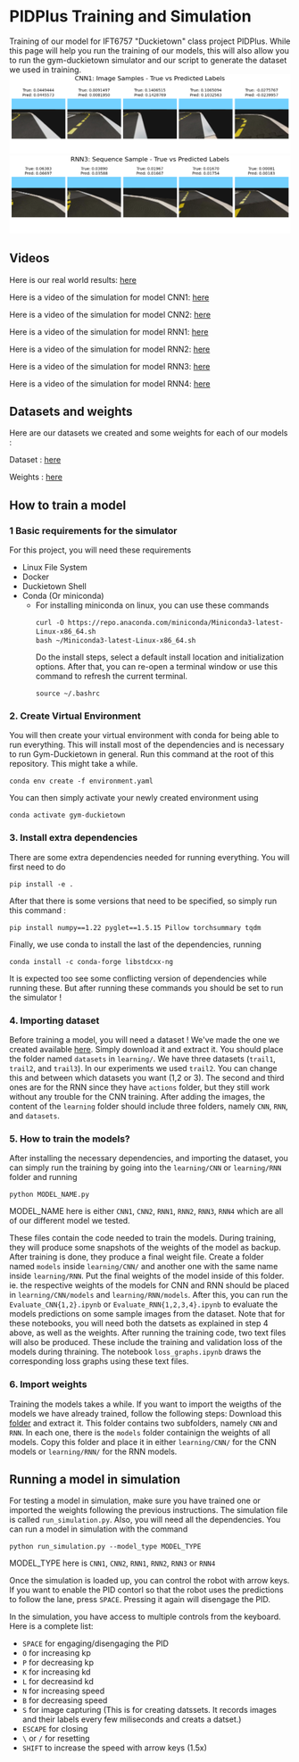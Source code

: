 # PIDPlus Training and Simulation
Training of our model for IFT6757 "Duckietown" class project PIDPlus. While this page will help you run the training of our models, this will also allow you to run the gym-duckietown simulator and our script to generate the dataset we used in training.
![](media/CNN1_1.png)
![](media/RNN3_2.png)
## Videos
Here is our real world results: [here](https://www.youtube.com/watch?v=c7_-a6bwr1I&list=PL9zoqgzvQ0ABEr8rfXTN7xGBawXYTd_H6)

Here is a video of the simulation for model CNN1: [here](https://www.youtube.com/watch?v=rJtUea_6V4s&list=PL9zoqgzvQ0ABEr8rfXTN7xGBawXYTd_H6&index=5)

Here is a video of the simulation for model CNN2: [here](https://www.youtube.com/watch?v=UVOseRL8ieA&list=PL9zoqgzvQ0ABEr8rfXTN7xGBawXYTd_H6&index=5&pp=iAQB)

Here is a video of the simulation for model RNN1: [here](https://www.youtube.com/watch?v=lfG0cgGci4E&list=PL9zoqgzvQ0ABEr8rfXTN7xGBawXYTd_H6&index=6&pp=iAQB)

Here is a video of the simulation for model RNN2: [here](https://www.youtube.com/watch?v=e02h_0ez7BQ&list=PL9zoqgzvQ0ABEr8rfXTN7xGBawXYTd_H6&index=7&pp=iAQB)

Here is a video of the simulation for model RNN3: [here](https://www.youtube.com/watch?v=tXs06yWc4Pc&list=PL9zoqgzvQ0ABEr8rfXTN7xGBawXYTd_H6&index=2&pp=iAQB)

Here is a video of the simulation for model RNN4: [here](https://www.youtube.com/watch?v=PqAEIR1alOY&list=PL9zoqgzvQ0ABEr8rfXTN7xGBawXYTd_H6&index=3&pp=iAQB)


## Datasets and weights
Here are our datasets we created and some weights for each of our models : 

Dataset : [here](https://1drv.ms/u/s!AmxJyID0MPIzlZ1eQO8Wp9isMPlmOg?e=r5OoxG)

Weights : [here](https://1drv.ms/u/s!AmxJyID0MPIzlZ1Wola6EJrP-KDuyA)
## How to train a model

### 1 Basic requirements for the simulator
For this project, you will need these requirements
- Linux File System 
- Docker 
- Duckietown Shell
- Conda (Or miniconda)
  - For installing miniconda on linux, you can use these commands
    ```
    curl -O https://repo.anaconda.com/miniconda/Miniconda3-latest-Linux-x86_64.sh
    bash ~/Miniconda3-latest-Linux-x86_64.sh
    ```
    Do the install steps, select a default install location and initialization options. After that, you can re-open a terminal window or use this command to refresh the current terminal.
    ```
    source ~/.bashrc
    ```
### 2. Create Virtual Environment
You will then create your virtual environment with conda for being able to run everything. This will install most of the dependencies and is necessary to run Gym-Duckietown in general. Run this command at the root of this repository. This might take a while.
```
conda env create -f environment.yaml
```

You can then simply activate your newly created environment using 
```
conda activate gym-duckietown
```

### 3. Install extra dependencies
There are some extra dependencies needed for running everything. You will first need to do 
```
pip install -e .
```
After that there is some versions that need to be specified, so simply run this command : 
``` 
pip install numpy==1.22 pyglet==1.5.15 Pillow torchsummary tqdm
```
Finally, we use conda to install the last of the dependencies, running
```
conda install -c conda-forge libstdcxx-ng
```
It is expected too see some conflicting version of dependencies while running these. But after running these commands you should be set to run the simulator !

### 4. Importing dataset
Before training a model, you will need a dataset ! We've made the one we created available [here](https://1drv.ms/u/s!AmxJyID0MPIzlZ1eQO8Wp9isMPlmOg?e=r5OoxG). Simply download it and extract it. You should place the folder named `datasets` in `learning/`. We have three datasets (`trail1`, `trail2`, and `trail3`). In our experiments we used `trail2`. You can change this and between which datasets you want (1,2 or 3). The second and third ones are for the RNN since they have `actions` folder, but they still work without any trouble for the CNN training. After adding the images, the content of the `learning` folder should include three folders, namely `CNN`, `RNN`, and `datasets`.

### 5. How to train the models?
After installing the necessary dependencies, and importing the dataset, you can simply run the training by going into the `learning/CNN` or `learning/RNN` folder and running

```
python MODEL_NAME.py
```
MODEL_NAME here is either `CNN1`, `CNN2`, `RNN1`, `RNN2`, `RNN3`, `RNN4` which are all of our different model we tested.

These files contain the code needed to train the models. During training, they will produce some snapshots of the weights of the model as backup. After training is done, they produce a final weight file. Create a folder named `models` inside `learning/CNN/` and another one with the same name inside `learning/RNN`. Put the final weights of the model inside of this folder. ie. the respective weights of the models for CNN and RNN should be placed in `learning/CNN/models` and `learning/RNN/models`. After this, you can run the `Evaluate_CNN{1,2}.ipynb` or `Evaluate_RNN{1,2,3,4}.ipynb` to evaluate the models predictions on some sample images from the dataset. Note that for these notebooks, you will need both the datsets as explained in step 4 above, as well as the weights. After running the training code, two text files will also be produced. These include the training and validation loss of the models during thraining. The notebook `loss_graphs.ipynb` draws the corresponding loss graphs using these text files.

### 6. Import weights
Training the models takes a while. If you want to import the weigths of the models we have already trained, follow the following steps:
Download this [folder](https://1drv.ms/u/s!AmxJyID0MPIzlZ1Wola6EJrP-KDuyA) and extract it. This folder contains two subfolders, namely `CNN` and `RNN`. In each one, there is the `models` folder containign the weights of all models. Copy this folder and place it in either `learning/CNN/` for the CNN models or `learning/RNN/` for the RNN models.


## Running a model in simulation

For testing a model in simulation, make sure you have trained one or imported the weights following the previous instructions.
The simulation file is called `run_simulation.py`.
Also, you will need all the dependencies.
You can run a model in simulation with the command 
```
python run_simulation.py --model_type MODEL_TYPE
```
MODEL_TYPE here is `CNN1`, `CNN2`, `RNN1`, `RNN2`, `RNN3` or `RNN4`

Once the simulation is loaded up, you can control the robot with arrow keys. If you want to enable the PID contorl so that the robot uses the predictions to follow the lane, press `SPACE`. Pressing it again will disengage the PID.

In the simulation, you have access to multiple controls from the keyboard. Here is a complete list: 
- `SPACE` for engaging/disengaging the PID
- `O` for increasing kp
- `P` for decreasing kp
- `K` for increasing kd
- `L` for decreasind kd
- `N` for increasing speed
- `B` for decreasing speed
- `S` for image capturing (This is for creating datssets. It records images and their labels every few miliseconds and creats a datset.)
- `ESCAPE` for closing
- `\` or `/` for resetting
- `SHIFT`  to increase the speed with arrow keys (1.5x)
